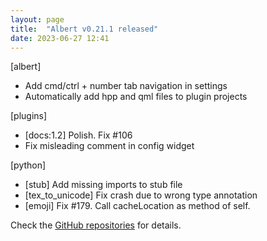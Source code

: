 ```yaml
---
layout: page
title:  "Albert v0.21.1 released"
date: 2023-06-27 12:41
---
```


[albert]
* Add cmd/ctrl + number tab navigation in settings
* Automatically add hpp and qml files to plugin projects

[plugins]
* [docs:1.2] Polish. Fix #106
* Fix misleading comment in config widget

[python]
* [stub] Add missing imports to stub file
* [tex_to_unicode] Fix crash due to wrong type annotation
* [emoji] Fix #179. Call cacheLocation as method of self.

Check the [GitHub repositories](https://github.com/albertlauncher/albert/commits/v0.21.1) for details.
